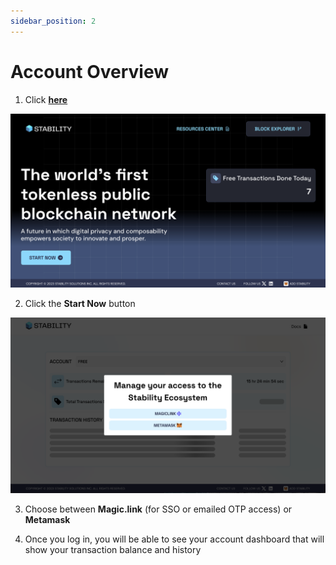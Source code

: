 ```yaml
---
sidebar_position: 2
---
```


# Account Overview
1. Click **[here](https://account.stabilityprotocol.com)**
  
![Account Portal](../../../static/img/stability-portal.jpg)  
  
2. Click the **Start Now** button  
  
![Stability Portal Authentication](../../../static/img/stability-portal-auth.jpg)  

3. Choose between **Magic.link** (for SSO or emailed OTP access) or **Metamask** 
  
4. Once you log in, you will be able to see your account dashboard that will show your transaction balance and history
